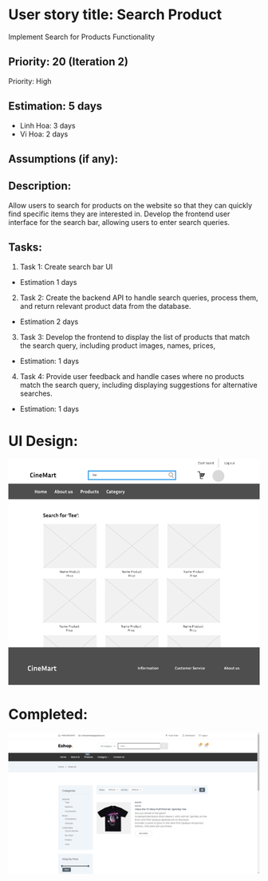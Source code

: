 # User story title: Search Product
Implement Search for Products Functionality


## Priority: 20 (Iteration 2)
Priority: High

## Estimation: 5 days
* Linh Hoa: 3 days
* Vi Hoa: 2 days

## Assumptions (if any):

## Description: 
Allow users to search for products on the website so that they can quickly find specific items they are interested in. Develop the frontend user interface for the search bar, allowing users to enter search queries.

## Tasks:
1. Task 1: Create search bar UI 
- Estimation 1 days

2. Task 2: Create the backend API to handle search queries, process them, and return relevant product data from the database.
- Estimation 2 days

3. Task 3: Develop the frontend to display the list of products that match the search query, including product images, names, prices,
- Estimation: 1 days

4. Task 4: Provide user feedback and handle cases where no products match the search query, including displaying suggestions for alternative searches.
- Estimation: 1 days

# UI Design:

![alt text](image-16.png)

# Completed:

![alt text](image-11.png)
